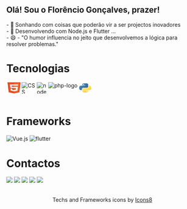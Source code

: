 ## Olá! Sou o Florêncio Gonçalves, prazer!
<div>
- 🔭 Sonhando com coisas que poderão vir a ser projectos inovadores <br/>
- 🌱 Desenvolvendo com Node.js e Flutter ... <br/>
- 😄 - "O humor influencia no jeito que desenvolvemos a lógica para resolver problemas."
</div>

 # Tecnologias
<div style="display: flex; margin: 0; padding: 0;">

  
  <img align="center" alt="HTML" height="30" width="40" src="https://raw.githubusercontent.com/devicons/devicon/master/icons/html5/html5-original.svg">
  <img align="center" alt="CSS" height="30" width="40" src="https://img.icons8.com/color/48/sass.png">
  <img align="center" alt="node-js" title="node-js" height="30" width="30" src="https://img.icons8.com/fluency/48/node-js.png">
  <img align="center" alt="php-logo" height="30" src="https://img.icons8.com/external-those-icons-flat-those-icons/24/external-PHP-programming-and-development-those-icons-flat-those-icons.png">
  <img align="center" alt="Python" height="30" width="40" src="https://raw.githubusercontent.com/devicons/devicon/master/icons/python/python-original.svg">
</div>
  <br/>
  
  # Frameworks
 
  <img align="center" alt="Vue.js" height="30" width="40" 
       src="https://img.icons8.com/color/48/vue-js.png" />
  <img align="center" width="30" height="30" src="https://img.icons8.com/color/48/flutter.png" alt="flutter"/>
  <br/>
  # Contactos
 
<div> 
  <a href="https://www.youtube.com/channel/UC70ZL1qjukN8kUDCzw2SWfA" target="_blank"><img src="https://img.shields.io/badge/WhatsApp-25D366?style=for-the-badge&logo=whatsapp&logoColor=white" target="_blank"></a>
  <a href="https://www.linkedin.com/in/flor%C3%AAncio-gon%C3%A7alves-34a179242/" target="_blank"><img src="https://img.shields.io/badge/-LinkedIn-%230077B5?style=for-the-badge&logo=linkedin&logoColor=white" target="_blank"></a>
  <a href = "mailto:florenciopaul@gmail.com"><img src="https://img.shields.io/badge/-Gmail-D44638?style=for-the-badge&logo=gmail&logoColor=white" target="_blank"></a>
  <a href="https://www.instagram.com/florencio_goncalves06/" target="_blank"><img src="https://img.shields.io/badge/-Instagram-E4405F?style=for-the-badge&logo=instagram&logoColor=white" target="_blank"></a>
 <a href="https://discordapp.com/users/florencioG#8143" target="_blank"><img src="https://img.shields.io/badge/Discord-7289DA?style=for-the-badge&logo=discord&logoColor=white" target="_blank"></a>
  <br/>
  
  <div style="width: max-content; text-align: center; margin: 1rem auto 0;">
    <br/>
    Techs and Frameworks icons by <a href="https://icons8.com">Icons8</a>
  </div>
  
</div>
